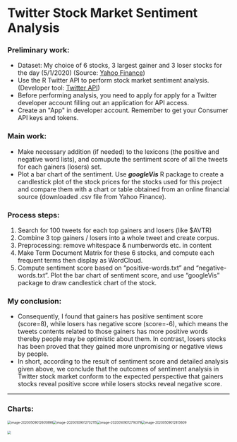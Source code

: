 # Twitter Stock Market Sentiment Analysis

### Preliminary work:
- Dataset: My choice of 6 stocks, 3 largest gainer and 3 loser stocks for the day (5/1/2020) (Source: [Yahoo Finance](https://finance.yahoo.com/gainers))
- Use the R Twitter API to perform stock market sentiment analysis. (Developer tool: [Twitter API](https://developer.twitter.com/en))
- Before performing analysis, you need to apply for apply for a Twitter developer account filling out an application for API access.
- Create an "App" in developer account. Remember to get your Consumer API keys and tokens.

### Main work:
- Make necessary addition (if needed) to the lexicons (the positive and negative word lists), and comupute the sentiment score of all
the tweets for each gainers (losers) set.
- Plot a bar chart of the sentiment. Use ***googleVis*** R package to create a candlestick plot of
the stock prices for the stocks used for this project and compare them with a chart or table obtained 
from an online financial source (downloaded .csv file from Yahoo Finance).

### Process steps:
1. Search for 100 tweets for each top gainers and losers (like $AVTR)
2. Combine 3 top gainers / losers into a whole tweet and create corpus.
3. Preprocessing: remove whitespace & numberwords etc. in content
4. Make Term Document Matrix for these 6 stocks, and compute each frequent terms then display as WordCloud.
5. Compute sentiment score based on “positive-words.txt” and “negative-words.txt”.
Plot the bar chart of sentiment score, and use “googleVis” package to draw candlestick chart of the stock.

### My conclusion:
- Consequently, I found that gainers has positive sentiment score (score=8), 
while losers has negative score (score=-6), which means the tweets contents related to those 
gainers has more positive words thereby people may be optimistic about them. In contrast, losers stocks has been proved that they gained more unpromising or negative views by people.
- In short, according to the result of sentiment score and detailed analysis given above, we conclude that the outcomes of sentiment analysis in Twitter stock market conform to the expected perspective that gainers stocks reveal positive score while losers stocks reveal negative score.



---------



### Charts:

<img src="C:\Users\Lin\AppData\Roaming\Typora\typora-user-images\image-20200509012605898.png" alt="image-20200509012605898" style="zoom: 50%;" /><img src="C:\Users\Lin\AppData\Roaming\Typora\typora-user-images\image-20200509012702115.png" alt="image-20200509012702115" style="zoom:50%;" /><img src="C:\Users\Lin\AppData\Roaming\Typora\typora-user-images\image-20200509012716379.png" alt="image-20200509012716379" style="zoom:50%;" /><img src="C:\Users\Lin\AppData\Roaming\Typora\typora-user-images\image-20200509012813609.png" alt="image-20200509012813609" style="zoom:50%;" />

<img src="C:\Users\Lin\AppData\Roaming\Typora\typora-user-images\image-20200509012518435.png" style="zoom:50%;" />